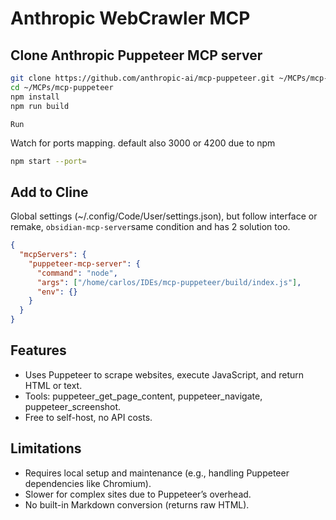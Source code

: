 # Anthropic WebCrawler MCP


## Clone Anthropic Puppeteer MCP server

```bash
git clone https://github.com/anthropic-ai/mcp-puppeteer.git ~/MCPs/mcp-puppeteer
cd ~/MCPs/mcp-puppeteer
npm install
npm run build
```

	Run

Watch for ports mapping. default also 3000 or 4200 due to npm

```bash
npm start --port=
```


## Add to Cline

Global settings (~/.config/Code/User/settings.json), but follow interface or remake, `obsidian-mcp-server`same condition and has 2 solution too.

```json
{
  "mcpServers": {
	"puppeteer-mcp-server": {
	  "command": "node",
	  "args": ["/home/carlos/IDEs/mcp-puppeteer/build/index.js"],
	  "env": {}
	}
  }
}
```


## Features

- Uses Puppeteer to scrape websites, execute JavaScript, and return HTML or text.
- Tools: puppeteer_get_page_content, puppeteer_navigate, puppeteer_screenshot.
- Free to self-host, no API costs.

## Limitations

- Requires local setup and maintenance (e.g., handling Puppeteer dependencies like Chromium).
- Slower for complex sites due to Puppeteer’s overhead.
- No built-in Markdown conversion (returns raw HTML).

